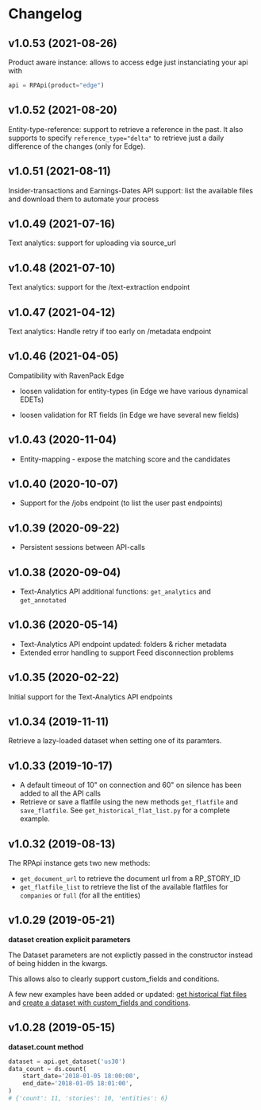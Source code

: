 # Changelog

## v1.0.53 (2021-08-26)

Product aware instance: allows to access edge just instanciating your api with

```python
api = RPApi(product="edge")
```

## v1.0.52 (2021-08-20)

Entity-type-reference: support to retrieve a reference in the past. It also supports to specify `reference_type="delta"`
to retrieve just a daily difference of the changes (only for Edge).

## v1.0.51 (2021-08-11)

Insider-transactions and Earnings-Dates API support:
list the available files and download them to automate your process

## v1.0.49 (2021-07-16)

Text analytics: support for uploading via source_url

## v1.0.48 (2021-07-10)

Text analytics: support for the /text-extraction endpoint

## v1.0.47 (2021-04-12)

Text analytics: Handle retry if too early on /metadata endpoint

## v1.0.46 (2021-04-05)

Compatibility with RavenPack Edge

* loosen validation for entity-types (in Edge we have various dynamical EDETs)

* loosen validation for RT fields (in Edge we have several new fields)

## v1.0.43 (2020-11-04)

* Entity-mapping - expose the matching score and the candidates

## v1.0.40 (2020-10-07)

* Support for the /jobs endpoint (to list the user past endpoints)

## v1.0.39 (2020-09-22)

* Persistent sessions between API-calls

## v1.0.38 (2020-09-04)

* Text-Analytics API additional functions: `get_analytics` and `get_annotated`

## v1.0.36 (2020-05-14)

* Text-Analytics API endpoint updated: folders & richer metadata
* Extended error handling to support Feed disconnection problems

## v1.0.35 (2020-02-22)

Initial support for the Text-Analytics API endpoints

## v1.0.34 (2019-11-11)

Retrieve a lazy-loaded dataset when setting one of its paramters.

## v1.0.33 (2019-10-17)

* A default timeout of 10" on connection and 60" on silence has been added to all the API calls
* Retrieve or save a flatfile using the new methods `get_flatfile` and `save_flatfile`.
  See `get_historical_flat_list.py` for a complete example.

## v1.0.32 (2019-08-13)

The RPApi instance gets two new methods:

* `get_document_url` to retrieve the document url from a RP_STORY_ID
* `get_flatfile_list` to retrieve the list of the available flatfiles for `companies`
  or `full` (for all the entities)

## v1.0.29 (2019-05-21)

**dataset creation explicit parameters**

The Dataset parameters are not explictly passed in the constructor instead of being hidden in the kwargs.

This allows also to clearly support custom_fields and conditions.

A few new examples have been added or updated:
[get historical flat files](ravenpackapi/examples/get_historical_flat_files.py) and
[create a dataset with custom_fields and conditions](ravenpackapi/examples/indicator_datasets.py).

## v1.0.28 (2019-05-15)

**dataset.count method**

```python
dataset = api.get_dataset('us30')
data_count = ds.count(
    start_date='2018-01-05 18:00:00',
    end_date='2018-01-05 18:01:00',
)
# {'count': 11, 'stories': 10, 'entities': 6}

``` 
